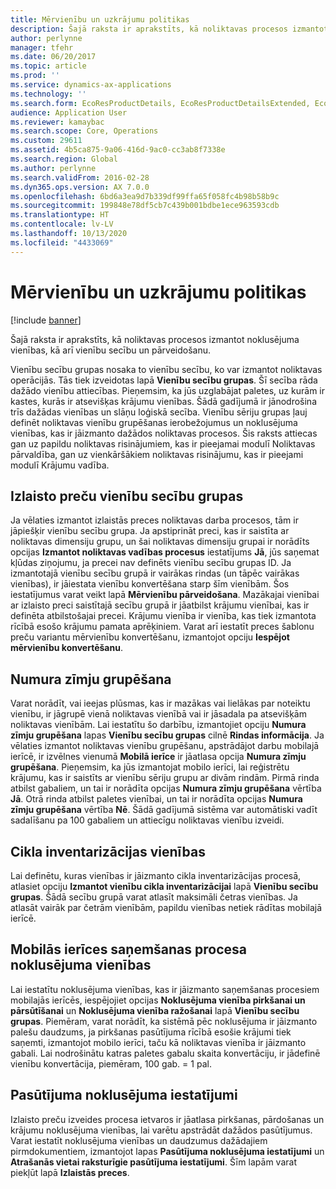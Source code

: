 ```yaml
---
title: Mērvienību un uzkrājumu politikas
description: Šajā raksta ir aprakstīts, kā noliktavas procesos izmantot noklusējuma vienības, kā arī vienību secību un pārveidošanu.
author: perlynne
manager: tfehr
ms.date: 06/20/2017
ms.topic: article
ms.prod: ''
ms.service: dynamics-ax-applications
ms.technology: ''
ms.search.form: EcoResProductDetails, EcoResProductDetailsExtended, EcoResStorageDimensionGroup, InventItemOrderSetup, UnitOfMeasureConversion, WHSRFMenuItem, WHSUOMSeqGroupTable
audience: Application User
ms.reviewer: kamaybac
ms.search.scope: Core, Operations
ms.custom: 29611
ms.assetid: 4b5ca875-9a06-416d-9ac0-cc3ab8f7338e
ms.search.region: Global
ms.author: perlynne
ms.search.validFrom: 2016-02-28
ms.dyn365.ops.version: AX 7.0.0
ms.openlocfilehash: 6bd6a3ea9d7b339df99ffa65f058fc4b98b58b9c
ms.sourcegitcommit: 199848e78df5cb7c439b001bdbe1ece963593cdb
ms.translationtype: HT
ms.contentlocale: lv-LV
ms.lasthandoff: 10/13/2020
ms.locfileid: "4433069"
---
```

# <a name="unit-of-measure-and-stocking-policies"></a>Mērvienību un uzkrājumu politikas

[!include [banner](../includes/banner.md)]

Šajā raksta ir aprakstīts, kā noliktavas procesos izmantot noklusējuma vienības, kā arī vienību secību un pārveidošanu.

Vienību secību grupas nosaka to vienību secību, ko var izmantot noliktavas operācijās. Tās tiek izveidotas lapā **Vienību secību grupas**. Šī secība rāda dažādo vienību attiecības. Pieņemsim, ka jūs uzglabājat paletes, uz kurām ir kastes, kurās ir atsevišķas krājumu vienības. Šādā gadījumā ir jānodrošina trīs dažādas vienības un slāņu loģiskā secība. Vienību sēriju grupas ļauj definēt noliktavas vienību grupēšanas ierobežojumus un noklusējuma vienības, kas ir jāizmanto dažādos noliktavas procesos. Šis raksts attiecas gan uz papildu noliktavas risinājumiem, kas ir pieejamai modulī Noliktavas pārvaldība, gan uz vienkāršākiem noliktavas risinājumu, kas ir pieejami modulī Krājumu vadība.

## <a name="unit-sequence-groups-for-released-products"></a>Izlaisto preču vienību secību grupas
Ja vēlaties izmantot izlaistās preces noliktavas darba procesos, tām ir jāpiešķir vienību secību grupa. Ja apstiprināt preci, kas ir saistīta ar noliktavas dimensiju grupu, un šai noliktavas dimensiju grupai ir norādīts opcijas **Izmantot noliktavas vadības procesus** iestatījums **Jā**, jūs saņemat kļūdas ziņojumu, ja precei nav definēts vienību secību grupas ID. Ja izmantotajā vienību secību grupā ir vairākas rindas (un tāpēc vairākas vienības), ir jāiestata vienību konvertēšana starp šīm vienībām. Šos iestatījumus varat veikt lapā **Mērvienību pārveidošana**. Mazākajai vienībai ar izlaisto preci saistītajā secību grupā ir jāatbilst krājumu vienībai, kas ir definēta atbilstošajai precei. Krājumu vienība ir vienība, kas tiek izmantota rīcībā esošo krājumu pamata aprēķiniem. Varat arī iestatīt preces šablonu preču variantu mērvienību konvertēšanu, izmantojot opciju **Iespējot mērvienību konvertēšanu**.

## <a name="license-plate-grouping"></a>Numura zīmju grupēšana
Varat norādīt, vai ieejas plūsmas, kas ir mazākas vai lielākas par noteiktu vienību, ir jāgrupē vienā noliktavas vienībā vai ir jāsadala pa atsevišķām noliktavas vienībām. Lai iestatītu šo darbību, izmantojiet opciju **Numura zīmju grupēšana** lapas **Vienību secību grupas** cilnē **Rindas informācija**. Ja vēlaties izmantot noliktavas vienību grupēšanu, apstrādājot darbu mobilajā ierīcē, ir izvēlnes vienumā **Mobilā ierīce** ir jāatlasa opcija **Numura zīmju grupēšana**. Pieņemsim, ka jūs izmantojat mobilo ierīci, lai reģistrētu krājumu, kas ir saistīts ar vienību sēriju grupu ar divām rindām. Pirmā rinda atbilst gabaliem, un tai ir norādīta opcijas **Numura zīmju grupēšana** vērtība **Jā**. Otrā rinda atbilst paletes vienībai, un tai ir norādīta opcijas **Numura zīmju grupēšana** vērtība **Nē**. Šādā gadījumā sistēma var automātiski vadīt sadalīšanu pa 100 gabaliem un attiecīgu noliktavas vienību izveidi.

## <a name="units-for-cycle-counting"></a>Cikla inventarizācijas vienības
Lai definētu, kuras vienības ir jāizmanto cikla inventarizācijas procesā, atlasiet opciju **Izmantot vienību cikla inventarizācijai** lapā **Vienību secību grupas**. Šādā secību grupā varat atlasīt maksimāli četras vienības. Ja atlasāt vairāk par četrām vienībām, papildu vienības netiek rādītas mobilajā ierīcē.

## <a name="default-units-for-mobile-device-receiving-processes"></a>Mobilās ierīces saņemšanas procesa noklusējuma vienības
Lai iestatītu noklusējuma vienības, kas ir jāizmanto saņemšanas procesiem mobilajās ierīcēs, iespējojiet opcijas **Noklusējuma vienība pirkšanai un pārsūtīšanai** un **Noklusējuma vienība ražošanai** lapā **Vienību secību grupas**. Piemēram, varat norādīt, ka sistēmā pēc noklusējuma ir jāizmanto palešu daudzums, ja pirkšanas pasūtījuma rīcībā esošie krājumi tiek saņemti, izmantojot mobilo ierīci, taču kā noliktavas vienība ir jāizmanto gabali. Lai nodrošinātu katras paletes gabalu skaita konvertāciju, ir jādefinē vienību konvertācija, piemēram, 100 gab. = 1 pal.

## <a name="default-order-settings"></a>Pasūtījuma noklusējuma iestatījumi
Izlaisto preču izveides procesa ietvaros ir jāatlasa pirkšanas, pārdošanas un krājumu noklusējuma vienības, lai varētu apstrādāt dažādos pasūtījumus. Varat iestatīt noklusējuma vienības un daudzumus dažādajiem pirmdokumentiem, izmantojot lapas **Pasūtījuma noklusējuma iestatījumi** un **Atrašanās vietai raksturīgie pasūtījuma iestatījumi**. Šīm lapām varat piekļūt lapā **Izlaistās preces**.



